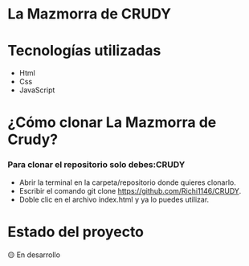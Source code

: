 # La Mazmorra de CRUDY

# Tecnologías utilizadas
- Html
- Css
- JavaScript 
# ¿Cómo clonar La Mazmorra de Crudy?

### Para clonar el repositorio solo debes:CRUDY
 - Abrir la terminal en la carpeta/repositorio donde quieres clonarlo.
 - Escribir el comando git clone https://github.com/Richi1146/CRUDY.
 - Doble clic en el archivo index.html y ya lo puedes utilizar.

 # Estado del proyecto
 🟡 En desarrollo
